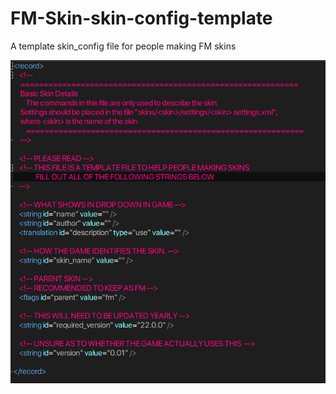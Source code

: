 # FM-Skin-skin-config-template
A template skin_config file for people making FM skins

![Preview](https://github.com/bluestillidie00/FM-Skin-skin-config-template/blob/main/preview.png?raw=true)

